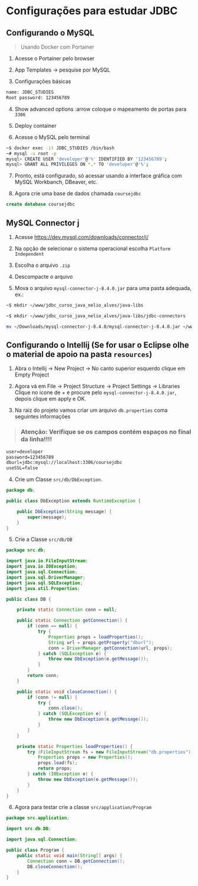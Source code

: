 # Configurações para estudar JDBC

## Configurando o MySQL

> Usando Docker com Portainer

1. Acesse o Portainer pelo browser

2. App Templates -> pesquise por MySQL

3. Configurações básicas

```txt
name: JDBC_STUDIES
Root password: 123456789
```
4. Show advanced options :arrow coloque o mapeamento de portas para `3306`

5. Deploy container

6. Acesse o MySQL pelo terminal

```zsh
~$ docker exec -it JDBC_STUDIES /bin/bash
~# mysql -u root -p
mysql> CREATE USER 'developer'@'%' IDENTIFIED BY '123456789';
mysql> GRANT ALL PRIVILEGES ON *.* TO 'developer'@'%';
```

7. Pronto, está configurado, só acessar usando a interface gráfica 
com MySQL Workbanch, DBeaver, etc.

8. Agora crie uma base de dados chamada `coursejdbc`
```SQL
create database coursejdbc
```


## MySQL Connector j

1. Acesse https://dev.mysql.com/downloads/connector/j/

2. Na opção de selecionar o sistema operacional escolha `Platform Independent`

3. Escolha o arquivo `.zip`

4. Descompacte o arquivo

5. Mova o arquivo `mysql-connector-j-8.4.0.jar` para uma pasta adequada, ex.:
```zsh
~$ mkdir ~/www/jdbc_curso_java_nelio_alves/java-libs

~$ mkdir ~/www/jdbc_curso_java_nelio_alves/java-libs/jdbc-connectors

mv ~/Downloads/mysql-connector-j-8.4.0/mysql-connector-j-8.4.0.jar ~/www/jdbc_curso_java_nelio_alves/java-libs/jdbc-connectors
```
## Configurando o Intellij (Se for usar o Eclipse olhe o material de apoio na pasta `resources`)

1. Abra o Intellij -> New Project -> No canto superior esquerdo clique em Empty Project

2. Agora vá em File -> Project Structure -> Project Settings -> Libraries
Clique no ícone de + e procure pelo `mysql-connector-j-8.4.0.jar`, depois clique em apply e OK.

3. Na raiz do projeto vamos criar um arquivo `db.properties` coma seguintes informações

> ### Atenção: Verifique se os campos contém espaços no final da linha!!!!

```txt
user=developer
password=123456789
dburl=jdbc:mysql://localhost:3306/coursejdbc
useSSL=false
```

4. Crie um Classe `src/db/DbException`.

```Java
package db;

public class DbException extends RuntimeException {

    public DbException(String message) {
        super(message);
    }
}
```
5. Crie a Classe `src/db/DB`

```Java
package src.db;

import java.io.FileInputStream;
import java.io.IOException;
import java.sql.Connection;
import java.sql.DriverManager;
import java.sql.SQLException;
import java.util.Properties;

public class DB {

    private static Connection conn = null;

    public static Connection getConnection() {
        if (conn == null) {
            try {
                Properties props = loadProperties();
                String url = props.getProperty("dburl");
                conn = DriverManager.getConnection(url, props);
            } catch (SQLException e) {
                throw new DbException(e.getMessage());
            }
        }
        return conn;
    }

    public static void closeConnection() {
        if (conn != null) {
            try {
                conn.close();
            } catch (SQLException e) {
                throw new DbException(e.getMessage());
            }
        }
    }

    private static Properties loadProperties() {
        try (FileInputStream fs = new FileInputStream("db.properties")) {
            Properties props = new Properties();
            props.load(fs);
            return props;
        } catch (IOException e) {
            throw new DbException(e.getMessage());
        }
    }
}

```

6. Agora para testar crie a classe `src/application/Program`
```Java
package src.application;

import src.db.DB;

import java.sql.Connection;

public class Program {
    public static void main(String[] args) {
        Connection conn = DB.getConnection();
        DB.closeConnection();
    }
}

```